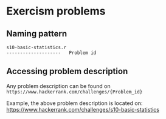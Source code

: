 # Exercism problems

## Naming pattern

```
s10-basic-statistics.r
--------------------   Problem id
```

## Accessing problem description

Any problem description can be found on `https://www.hackerrank.com/challenges/{Problem_id}`

Example, the above problem description is located on: https://www.hackerrank.com/challenges/s10-basic-statistics
